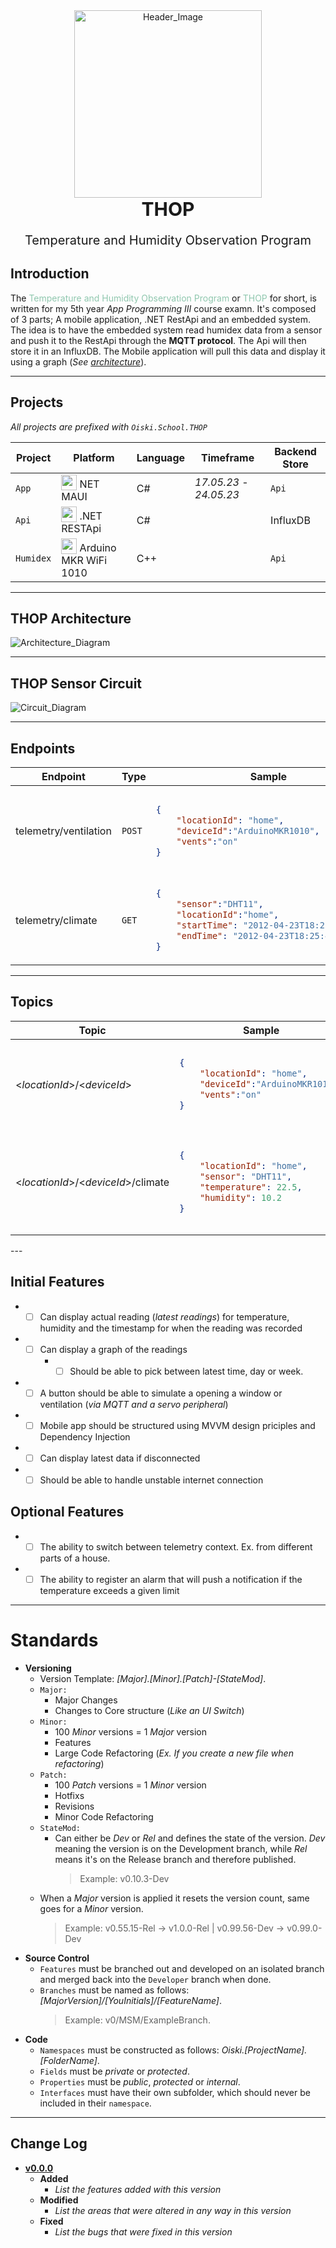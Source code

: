 <div align="center">
    <img src="/Diagrams/Images/pngwing.com.png" alt="Header_Image" width="300px" height="300px"/>
</div>
<div align="center">
    <strong style="font-size:30px; display:block;">THOP</strong>
    <p style="display:block; font-weight:normal; font-size:20px;">Temperature and Humidity Observation Program </p>
</div>

## Introduction
The <span style="color:#8fc7ae">Temperature and Humidity Observation Program</span> or <span style="color:#8fc7ae">THOP</span> for short, is written for my 5th year _App Programming III_ course examn.
It's composed of 3 parts; A mobile application, .NET RestApi and an embedded system.
The idea is to have the embedded system read humidex data from a sensor and push it to the RestApi
through the **MQTT protocol**. The Api will then store it in an InfluxDB.
The Mobile application will pull this data and display it using a graph (_See [architecture](#thop-architecture)_).

---

## Projects
_All projects are prefixed with `Oiski.School.THOP`_

| Project | Platform | Language | Timeframe | Backend Store |
|---------|----------|----------|-----------|---------------|
| `App` | <img style="vertical-align: bottom;" src="/Diagrams/Images/MAUI_Client.png" width="25px" /> NET MAUI | C# | _17.05.23_ - _24.05.23_ | `Api` |
| `Api` | <img style="vertical-align: bottom;" src="/Diagrams/Images/RestApi_Client.png" width="25px" /> .NET RESTApi | C# | | InfluxDB |
| `Humidex` | <img style="vertical-align: bottom;" src="/Diagrams/Images/MKR1010_Client.png" width="25px" /> Arduino MKR WiFi 1010 | C++ | | `Api` |

---

## THOP Architecture
![Architecture_Diagram](/Diagrams/Architecture_Diagram.drawio.png)

---

## THOP Sensor Circuit
![Circuit_Diagram](/Diagrams/Circuit_Diagram.drawio.png)

---

## Endpoints
<table>
    <thead>
        <tr>
            <th>Endpoint</th>
            <th>Type</th>
            <th>Sample</th>
            <th>Description</th>
        </tr>
    </thead>
<tbody>
<tr>
<td>
    telemetry/ventilation
</td>
<td>
    <code>POST</code>
</td>
<td>

```json
{
    "locationId": "home",
    "deviceId":"ArduinoMKR1010",
    "vents":"on"
}
```

<td>
    Turn on the vents controlled by &lt;<i>deviceId</i>&gt; at &lt;<i>locationId</i>&gt;
</td>
</tr>
<tr>
<td>
    telemetry/climate
</td>
<td>
    <code>GET</code>
</td>
<td>

```json
{
    "sensor":"DHT11",
    "locationId":"home",
    "startTime": "2012-04-23T18:25:43.511Z",
    "endTime": "2012-04-23T18:25:43.511Z"
}
```

<td>
    Pull telemetry data from Influx based on the query filter
</td>
</tr>
</tbody>
</table>

---

## Topics
<table>
    <thead>
        <tr>
            <th>Topic</th>
            <th>Sample</th>
            <th>Description</th>
        </tr>
    </thead>
<tbody>
<tr>
<td>
    &lt;<i>locationId</i>&gt;/&lt;<i>deviceId</i>&gt;
</td>
<td>

```json
{
    "locationId": "home",
    "deviceId":"ArduinoMKR1010",
    "vents":"on"
}
```

<td>
    Publish to this topic to control peripherals controlled by &lt;<i>deviceId</i>&gt;
</tr>
<tr>
<td>
    &lt;<i>locationId</i>&gt;/&lt;<i>deviceId</i>&gt;/climate
</td>
<td>

```json
{
    "locationId": "home",
    "sensor": "DHT11",
    "temperature": 22.5,
    "humidity": 10.2
}
```

</td>
<td>
    The stream of Humidity and Temperature data for the &lt;<i>deviceId</i>&gt; at &lt;<i>locationId</i>&gt;
</td>
</tr>
</tbody>
</table>
---

## Initial Features
- - [ ] Can display actual reading (_latest readings_) for temperature, humidity and the timestamp for when the reading was recorded
- - [ ] Can display a graph of the readings
    - - [ ] Should be able to pick between latest time, day or week.
- - [ ] A button should be able to simulate a opening a window or ventilation (_via MQTT and a servo peripheral_)
- - [ ] Mobile app should be structured using MVVM design priciples and Dependency Injection
- - [ ] Can display latest data if disconnected
- - [ ] Should be able to handle unstable internet connection

## Optional Features
- - [ ] The ability to switch between telemetry context. Ex. from different parts of a house.
- - [ ] The ability to register an alarm that will push a notification if the temperature exceeds a given limit

---

# Standards
- **Versioning**
  - Version Template: _[_Major_].[_Minor_].[_Patch_]-[StateMod]_.
  - `Major:`
    - Major Changes
    - Changes to Core structure (_Like an UI Switch_)
  - `Minor:`
    - 100 _Minor_ versions = 1 _Major_ version
    - Features
    - Large Code Refactoring (_Ex. If you create a new file when refactoring_)
  - `Patch:`
    - 100 _Patch_ versions = 1 _Minor_ version
    - Hotfixs
    - Revisions
    - Minor Code Refactoring
  - `StateMod:`
    - Can either be _Dev_ or _Rel_ and defines the state of the version. _Dev_ meaning the version is on the Development branch, while _Rel_ means it's on the Release branch and therefore published.
      > Example: v0.10.3-Dev
  - When a _Major_ version is applied it resets the version count, same goes for a _Minor_ version.
      > Example: v0.55.15-Rel -> v1.0.0-Rel | v0.99.56-Dev -> v0.99.0-Dev
- **Source Control**
    - `Features` must be branched out and developed on an isolated branch and merged back into the `Developer` branch when done.
    - `Branches` must be named as follows: *[MajorVersion]/[YouInitials]/[FeatureName]*.
      > Example: v0/MSM/ExampleBranch.
- **Code**
  - `Namespaces` must be constructed as follows: _Oiski.[ProjectName].[FolderName]_.
  - `Fields` must be _private_ or _protected_.
  - `Properties` must be _public_, _protected_ or _internal_.
  - `Interfaces` must have their own subfolder, which should never be included in their `namespace`.

---

## Change Log
 - **[v0.0.0](LinkToGitHubTag)**
   - **Added**
     - _List the features added with this version_
   - **Modified**
     - _List the areas that were altered in any way in this version_
   - **Fixed**
     - _List the bugs that were fixed in this version_